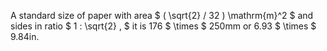A standard size of paper with area $ ( \sqrt{2} / 32 ) \mathrm{m}^2 $
and sides in ratio $ 1 : \sqrt{2} , $ it is 176 $ \times $ 250mm or 6.93
$ \times $ 9.84in.
